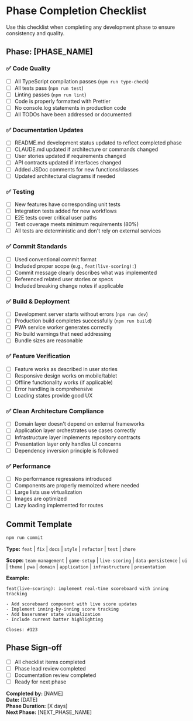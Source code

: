 # Phase Completion Checklist

Use this checklist when completing any development phase to ensure consistency and quality.

## Phase: [PHASE_NAME]

### ✅ Code Quality

- [ ] All TypeScript compilation passes (`npm run type-check`)
- [ ] All tests pass (`npm run test`)
- [ ] Linting passes (`npm run lint`)
- [ ] Code is properly formatted with Prettier
- [ ] No console.log statements in production code
- [ ] All TODOs have been addressed or documented

### ✅ Documentation Updates

- [ ] README.md development status updated to reflect completed phase
- [ ] CLAUDE.md updated if architecture or commands changed
- [ ] User stories updated if requirements changed
- [ ] API contracts updated if interfaces changed
- [ ] Added JSDoc comments for new functions/classes
- [ ] Updated architectural diagrams if needed

### ✅ Testing

- [ ] New features have corresponding unit tests
- [ ] Integration tests added for new workflows
- [ ] E2E tests cover critical user paths
- [ ] Test coverage meets minimum requirements (80%)
- [ ] All tests are deterministic and don't rely on external services

### ✅ Commit Standards

- [ ] Used conventional commit format
- [ ] Included proper scope (e.g., `feat(live-scoring):`)
- [ ] Commit message clearly describes what was implemented
- [ ] Referenced related user stories or specs
- [ ] Included breaking change notes if applicable

### ✅ Build & Deployment

- [ ] Development server starts without errors (`npm run dev`)
- [ ] Production build completes successfully (`npm run build`)
- [ ] PWA service worker generates correctly
- [ ] No build warnings that need addressing
- [ ] Bundle sizes are reasonable

### ✅ Feature Verification

- [ ] Feature works as described in user stories
- [ ] Responsive design works on mobile/tablet
- [ ] Offline functionality works (if applicable)
- [ ] Error handling is comprehensive
- [ ] Loading states provide good UX

### ✅ Clean Architecture Compliance

- [ ] Domain layer doesn't depend on external frameworks
- [ ] Application layer orchestrates use cases correctly
- [ ] Infrastructure layer implements repository contracts
- [ ] Presentation layer only handles UI concerns
- [ ] Dependency inversion principle is followed

### ✅ Performance

- [ ] No performance regressions introduced
- [ ] Components are properly memoized where needed
- [ ] Large lists use virtualization
- [ ] Images are optimized
- [ ] Lazy loading implemented for routes

## Commit Template

```bash
npm run commit
```

**Type:** `feat` | `fix` | `docs` | `style` | `refactor` | `test` | `chore`

**Scope:** `team-management` | `game-setup` | `live-scoring` | `data-persistence` | `ui` | `theme` | `pwa` | `domain` | `application` | `infrastructure` | `presentation`

**Example:**

```
feat(live-scoring): implement real-time scoreboard with inning tracking

- Add scoreboard component with live score updates
- Implement inning-by-inning score tracking
- Add baserunner state visualization
- Include current batter highlighting

Closes: #123
```

## Phase Sign-off

- [ ] All checklist items completed
- [ ] Phase lead review completed
- [ ] Documentation review completed
- [ ] Ready for next phase

**Completed by:** [NAME]  
**Date:** [DATE]  
**Phase Duration:** [X days]  
**Next Phase:** [NEXT_PHASE_NAME]
